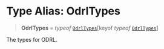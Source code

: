# Type Alias: OdrlTypes

> **OdrlTypes** = *typeof* [`OdrlTypes`](../variables/OdrlTypes.md)\[keyof *typeof* [`OdrlTypes`](../variables/OdrlTypes.md)\]

The types for ODRL.
